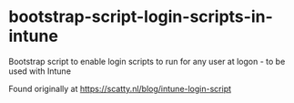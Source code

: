 # bootstrap-script-login-scripts-in-intune
Bootstrap script to enable login scripts to run for any user at logon - to be used with Intune

Found originally at https://scatty.nl/blog/intune-login-script